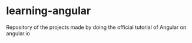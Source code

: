 # learning-angular
Repository of the projects made by doing the official tutorial of Angular on angular.io
